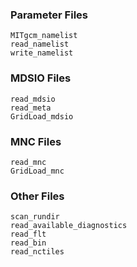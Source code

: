 ### Parameter Files

```@docs
MITgcm_namelist
read_namelist
write_namelist
```

### MDSIO Files

```@docs
read_mdsio
read_meta
GridLoad_mdsio
```

### MNC Files

```@docs
read_mnc
GridLoad_mnc
```

### Other Files

```@docs
scan_rundir
read_available_diagnostics
read_flt
read_bin
read_nctiles
```
